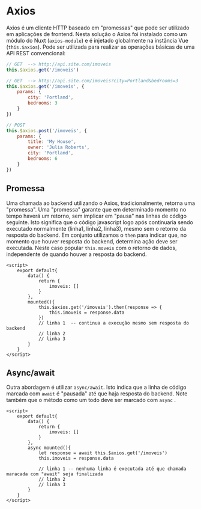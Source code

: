# Axios

Axios é um cliente HTTP baseado em "promessas" que pode ser utilizado em aplicações de frontend. Nesta solução o Axios foi instalado como um módulo do Nuxt \(`axios-module`\)  e é injetado globalmente na instância Vue \(`this.$axios`\). Pode ser utilizada para realizar as operações básicas de uma API REST convencional:

```js
// GET  --> http://api.site.com/imoveis
this.$axios.get('/imoveis')

// GET  --> http://api.site.com/imoveis?city=Portland&bedrooms=3
this.$axios.get('/imoveis', {
    params: {
        city: 'Portland',
        bedrooms: 3
    }  
})

// POST 
this.$axios.post('/imoveis', {
    params: {
        title: 'My House',
        owner: 'Julia Roberts',
        city: 'Portland',
        bedrooms: 6
    }  
})
```

## Promessa

Uma chamada ao backend utilizando o Axios, tradicionalmente, retorna uma "promessa". Uma "promessa" garante que em determinado momento no tempo haverá um retorno, sem implicar em "pausa" nas linhas de código seguinte. Isto significa que o código javascript logo após  continuaria sendo executado normalmente \(linha1, linha2, linha3\), mesmo sem o retorno da resposta do backend. Em conjunto utilizamos o `then` para indicar que, no momento que houver resposta do backend, determina ação deve ser executada. Neste caso popular `this.moveis` com o retorno de dados, independente de quando houver a resposta do backend.

```vue
<script>
    export default{
        data() {
            return {
                imoveis: []
            }    
        },
        mounted(){
            this.$axios.get('/imoveis').then(response => {
                this.imoveis = response.data
            })
            // linha 1  -- continua a execução mesmo sem resposta do backend
            // linha 2
            // linha 3
        }
    }
</script>
```

## Async/await

Outra abordagem é utilizar `async/await`. Isto indica que a linha de código marcada com `await` é "pausada" até que haja resposta do backend. Note também que o método como um todo deve ser marcado com `async` .

```vue
<script>
    export default{
        data() {
            return {
                imoveis: []
            }    
        },
        async mounted(){
            let response = await this.$axios.get('/imoveis')
            this.imoveis = response.data

            // linha 1 -- nenhuma linha é executada até que chamada maracada com "await" seja finalizada
            // linha 2
            // linha 3
        }
    }
</script>
```



